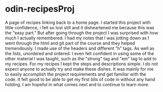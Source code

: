 # odin-recipesProj
A page of recipes linking back to a home page. 
    I started this project with little confidence, i felt so lost still
    and it disheartened me because this was the "easy part." But after going through the project I was surprised with how much I actually remembered. I had my notes that I was jotting down as I went through the html and git part of the course
    and they helped tremendously. I made use of the headers and different "h" tags.
    As well as the lists, unordered and ordered. I even felt confident in using some of the other material I was taught, such as the "strong" tag and "em" tag to add to my recipes. 
    For my recipes I kept the steps and descriptions simple. I do not expect anyone to actually try and make these dishes. It was mainly for me to easily accomplish the project requirements and get familiar with the code. It felt good to be able to get my first bits of code in without any hand holding. I am hopeful in what comes next and to continue to learn more. 

    
